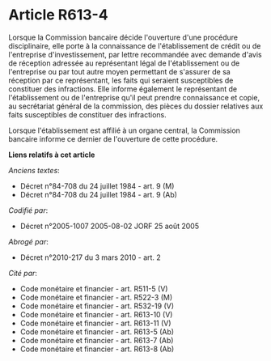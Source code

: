 # Article R613-4

Lorsque la Commission bancaire décide l'ouverture d'une procédure disciplinaire, elle porte à la connaissance de
l'établissement de crédit ou de l'entreprise d'investissement, par lettre recommandée avec demande d'avis de réception
adressée au représentant légal de l'établissement ou de l'entreprise ou par tout autre moyen permettant de s'assurer de sa
réception par ce représentant, les faits qui seraient susceptibles de constituer des infractions. Elle informe également le
représentant de l'établissement ou de l'entreprise qu'il peut prendre connaissance et copie, au secrétariat général de la
commission, des pièces du dossier relatives aux faits susceptibles de constituer des infractions.

Lorsque l'établissement est affilié à un organe central, la Commission bancaire informe ce dernier de l'ouverture de cette
procédure.

**Liens relatifs à cet article**

_Anciens textes_:

  - Décret n°84-708 du 24 juillet 1984 - art. 9 (M)
  - Décret n°84-708 du 24 juillet 1984 - art. 9 (Ab)

_Codifié par_:

  - Décret n°2005-1007 2005-08-02 JORF 25 août 2005

_Abrogé par_:

  - Décret n°2010-217 du 3 mars 2010 - art. 2

_Cité par_:

  - Code monétaire et financier - art. R511-5 (V)
  - Code monétaire et financier - art. R522-3 (M)
  - Code monétaire et financier - art. R532-19 (V)
  - Code monétaire et financier - art. R613-10 (V)
  - Code monétaire et financier - art. R613-11 (V)
  - Code monétaire et financier - art. R613-5 (Ab)
  - Code monétaire et financier - art. R613-7 (Ab)
  - Code monétaire et financier - art. R613-8 (Ab)
